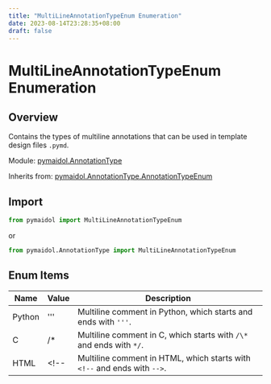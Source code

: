 ```yaml
---
title: "MultiLineAnnotationTypeEnum Enumeration"
date: 2023-08-14T23:28:35+08:00
draft: false
---
```


# MultiLineAnnotationTypeEnum Enumeration

## Overview

Contains the types of multiline annotations that can be used in template design files `.pymd`.

Module: [pymaidol.AnnotationType](AnnotationType_Module.md)

Inherits from: [pymaidol.AnnotationType.AnnotationTypeEnum](AnnotationTypeEnum_Enumeration.md)

## Import

```python
from pymaidol import MultiLineAnnotationTypeEnum
```

or

```python
from pymaidol.AnnotationType import MultiLineAnnotationTypeEnum
```

## Enum Items

Name | Value | Description
--- | --- | ---
Python | ''' | Multiline comment in Python, which starts and ends with `'''`.
C | /\* | Multiline comment in C, which starts with `/\*` and ends with `*/`.
HTML | \<!-- | Multiline comment in HTML, which starts with `<!--` and ends with `-->`.